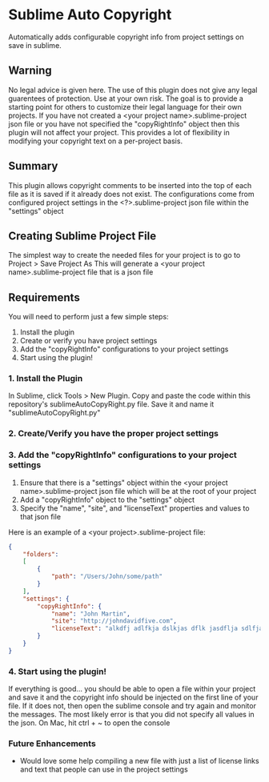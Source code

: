 # Sublime Auto Copyright
Automatically adds configurable copyright info from project settings on save in sublime.

## Warning
No legal advice is given here. The use of this plugin does not give any legal guarentees of protection. Use at your own risk. The goal is to provide a starting point for others to customize their legal language for their own projects. If you have not created a \<your project name\>.sublime-project json file or you have not specified the "copyRightInfo" object then this plugin will not affect your project. This provides a lot of flexibility in modifying your copyright text on a per-project basis.

## Summary
This plugin allows copyright comments to be inserted into the top of each file as it is saved if it already does not exist. The configurations come from configured project settings in the <?>.sublime-project json file within the "settings" object

## Creating Sublime Project File
The simplest way to create the needed files for your project is to go to Project > Save Project As
This will generate a \<your project name\>.sublime-project file that is a json file


## Requirements

You will need to perform just a few simple steps:

1. Install the plugin
2. Create or verify you have project settings
3. Add the "copyRightInfo" configurations to your project settings
4. Start using the plugin!

### 1. Install the Plugin
In Sublime, click Tools > New Plugin. Copy and paste the code within this repository's sublimeAutoCopyRight.py file. Save it and name it "sublimeAutoCopyRight.py"


### 2. Create/Verify you have the proper project settings


### 3. Add the "copyRightInfo" configurations to your project settings

1. Ensure that there is a "settings" object within the \<your project name\>.sublime-project json file which will be at the root of your project
2. Add a "copyRightInfo" object to the "settings" object
3. Specify the "name", "site", and "licenseText" properties and values to that json file

Here is an example of a \<your project\>.sublime-project file:

```json
{
    "folders":
    [
        {
            "path": "/Users/John/some/path"
        }
    ],
    "settings": {
        "copyRightInfo": {
            "name": "John Martin",
            "site": "http://johndavidfive.com",
            "licenseText": "alkdfj adlfkja dslkjas dflk jasdflja sdlfjasdfyasofdlj asldfjkasdlkfj alsdfjlasdkjf las"
        }
    }
}
```

### 4. Start using the plugin!

If everything is good... you should be able to open a file within your project and save it and the copyright info should be injected on the first line of your file.
If it does not, then open the sublime console and try again and monitor the messages. The most likely error is that you did not specify all values in the json.
On Mac, hit ctrl + ~ to open the console


### Future Enhancements

* Would love some help compiling a new file with just a list of license links and text that people can use in the project settings




